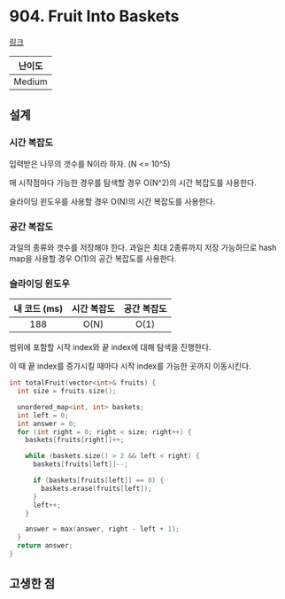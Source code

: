 # 904. Fruit Into Baskets

[링크](https://leetcode.com/problems/fruit-into-baskets/description/)

| 난이도 |
| :----: |
| Medium |

## 설계

### 시간 복잡도

입력받은 나무의 갯수를 N이라 하자. (N <= 10^5)

매 시작점마다 가능한 경우를 탐색할 경우 O(N^2)의 시간 복잡도를 사용한다.

슬라이딩 윈도우를 사용할 경우 O(N)의 시간 복잡도를 사용한다.

### 공간 복잡도

과일의 종류와 갯수를 저장해야 한다. 과일은 최대 2종류까지 저장 가능하므로 hash map을 사용할 경우 O(1)의 공간 복잡도를 사용한다.

### 슬라이딩 윈도우

| 내 코드 (ms) | 시간 복잡도 | 공간 복잡도 |
| :----------: | :---------: | :---------: |
|     188      |    O(N)     |    O(1)     |

범위에 포함할 시작 index와 끝 index에 대해 탐색을 진행한다.

이 때 끝 index를 증가시킬 때마다 시작 index를 가능한 곳까지 이동시킨다.

```cpp
int totalFruit(vector<int>& fruits) {
  int size = fruits.size();

  unordered_map<int, int> baskets;
  int left = 0;
  int answer = 0;
  for (int right = 0; right < size; right++) {
    baskets[fruits[right]]++;

    while (baskets.size() > 2 && left < right) {
      baskets[fruits[left]]--;

      if (baskets[fruits[left]] == 0) {
        baskets.erase(fruits[left]);
      }
      left++;
    }

    answer = max(answer, right - left + 1);
  }
  return answer;
}
```

## 고생한 점

